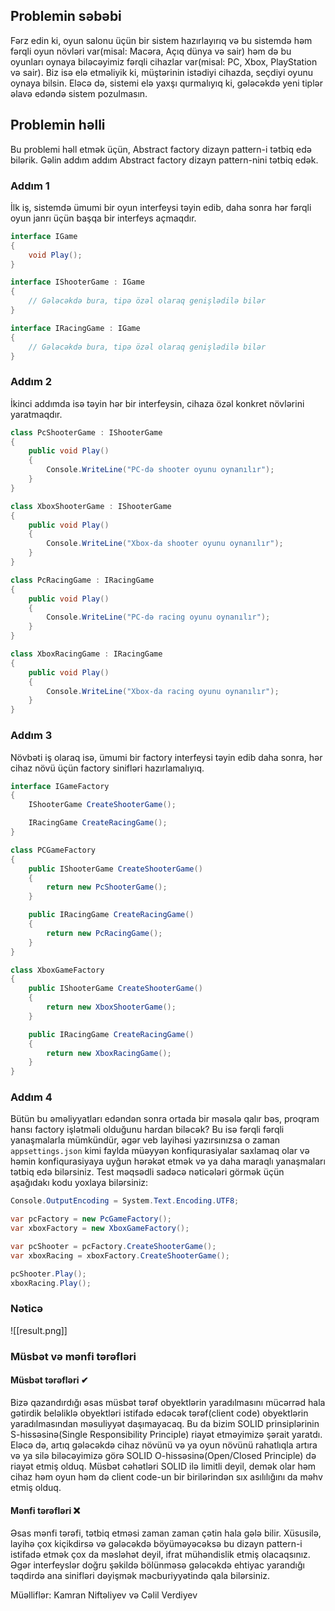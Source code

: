 ## Problemin səbəbi
Fərz edin ki, oyun salonu üçün bir sistem hazırlayırıq və bu sistemdə həm fərqli oyun növləri var(misal: Macəra, Açıq dünya və sair) həm də bu oyunları oynaya biləcəyimiz fərqli cihazlar var(misal: PC, Xbox, PlayStation və sair). Biz isə elə etməliyik ki, müştərinin istədiyi cihazda, seçdiyi oyunu oynaya bilsin. Eləcə də, sistemi elə yaxşı qurmalıyıq ki, gələcəkdə yeni tiplər əlavə edəndə sistem pozulmasın.
## Problemin həlli
Bu problemi həll etmək üçün, Abstract factory dizayn pattern-i tətbiq edə bilərik. Gəlin addım addım Abstract factory dizayn pattern-nini tətbiq edək.
### Addım 1
İlk iş, sistemdə ümumi bir oyun interfeysi təyin edib, daha sonra hər fərqli oyun janrı üçün başqa bir interfeys açmaqdır.
```c#
interface IGame
{
	void Play();
}

interface IShooterGame : IGame
{
	// Gələcəkdə bura, tipə özəl olaraq genişlədilə bilər
}

interface IRacingGame : IGame
{
	// Gələcəkdə bura, tipə özəl olaraq genişlədilə bilər
}
```
### Addım 2
İkinci addımda isə təyin hər bir interfeysin, cihaza özəl konkret növlərini yaratmaqdır.
```c#
class PcShooterGame : IShooterGame
{
	public void Play()
	{
		Console.WriteLine("PC-də shooter oyunu oynanılır");
	}
}

class XboxShooterGame : IShooterGame
{
	public void Play()
	{
		Console.WriteLine("Xbox-da shooter oyunu oynanılır");
	}
}

class PcRacingGame : IRacingGame
{
	public void Play()
	{
		Console.WriteLine("PC-də racing oyunu oynanılır");
	}
}

class XboxRacingGame : IRacingGame
{
	public void Play()
	{
		Console.WriteLine("Xbox-da racing oyunu oynanılır");
	}
}
```
### Addım 3
Növbəti iş olaraq isə, ümumi bir factory interfeysi təyin edib daha sonra, hər cihaz növü üçün factory sinifləri hazırlamalıyıq.
```c#
interface IGameFactory
{
	IShooterGame CreateShooterGame();

	IRacingGame CreateRacingGame();
}

class PCGameFactory
{
	public IShooterGame CreateShooterGame()
	{
		return new PcShooterGame();
	}

	public IRacingGame CreateRacingGame()
	{
		return new PcRacingGame();
	}
}

class XboxGameFactory
{
	public IShooterGame CreateShooterGame()
	{
		return new XboxShooterGame();
	}

	public IRacingGame CreateRacingGame()
	{
		return new XboxRacingGame();
	}
}
```
### Addım 4
Bütün bu əməliyyatları edəndən sonra ortada bir məsələ qalır bəs, proqram hansı factory işlətməli olduğunu hardan biləcək? Bu isə fərqli fərqli yanaşmalarla mümkündür, əgər veb layihəsi yazırsınızsa o zaman `appsettings.json` kimi faylda müəyyən konfiqurasiyalar saxlamaq olar və həmin konfiqurasiyaya uyğun hərəkət etmək və ya daha maraqlı yanaşmaları tətbiq edə bilərsiniz. Test məqsədli sadəcə nəticələri görmək üçün aşağıdakı kodu yoxlaya bilərsiniz:
```c#
Console.OutputEncoding = System.Text.Encoding.UTF8;

var pcFactory = new PcGameFactory();
var xboxFactory = new XboxGameFactory();

var pcShooter = pcFactory.CreateShooterGame();
var xboxRacing = xboxFactory.CreateShooterGame();

pcShooter.Play();
xboxRacing.Play();
```
### Nəticə
![[result.png]]

### Müsbət və mənfi tərəfləri
#### Müsbət tərəfləri ✔
Bizə qazandırdığı əsas müsbət tərəf obyektlərin yaradılmasını mücərrəd hala gətirdik beləliklə obyektləri istifadə edəcək tərəf(client code) obyektlərin yaradılmasından məsuliyyət daşımayacaq. Bu da bizim SOLID prinsiplərinin S-hissəsinə(Single Responsibility Principle) riayət etməyimizə şərait yaratdı. Eləcə də, artıq gələcəkdə cihaz növünü və ya oyun növünü rahatlıqla artıra və ya silə biləcəyimizə görə SOLID O-hissəsinə(Open/Closed Principle) də riayət etmiş olduq. Müsbət cəhətləri SOLID ilə limitli deyil, demək olar həm cihaz həm oyun həm də client code-un bir birilərindən sıx asılılığını da məhv etmiş olduq.
#### Mənfi tərəfləri ❌
Əsas mənfi tərəfi, tətbiq etməsi zaman zaman çətin hala gələ bilir. Xüsusilə, layihə çox kiçikdirsə və gələcəkdə böyüməyəcəksə bu dizayn pattern-i istifadə etmək çox da məsləhət deyil, ifrat mühəndislik etmiş olacaqsınız. Əgər interfeyslər doğru şəkildə bölünməsə gələcəkdə ehtiyac yarandığı təqdirdə ana sinifləri dəyişmək məcburiyyətində qala bilərsiniz.

Müəlliflər: Kamran Niftəliyev və Cəlil Verdiyev

